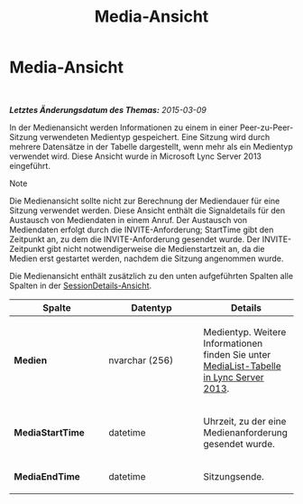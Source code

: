 ﻿---
title: Media-Ansicht
TOCTitle: Media-Ansicht
ms:assetid: 1a7b2e59-082e-4188-98ae-48ae9bd3494a
ms:mtpsurl: https://technet.microsoft.com/de-de/library/JJ687981(v=OCS.15)
ms:contentKeyID: 49890644
ms.date: 05/19/2016
mtps_version: v=OCS.15
ms.translationtype: HT
---

# Media-Ansicht

 

_**Letztes Änderungsdatum des Themas:** 2015-03-09_

In der Medienansicht werden Informationen zu einem in einer Peer-zu-Peer-Sitzung verwendeten Medientyp gespeichert. Eine Sitzung wird durch mehrere Datensätze in der Tabelle dargestellt, wenn mehr als ein Medientyp verwendet wird. Diese Ansicht wurde in Microsoft Lync Server 2013 eingeführt.


> [!NOTE]
> Die Medienansicht sollte nicht zur Berechnung der Mediendauer für eine Sitzung verwendet werden. Diese Ansicht enthält die Signaldetails für den Austausch von Mediendaten in einem Anruf. Der Austausch von Mediendaten erfolgt durch die INVITE-Anforderung; StartTime gibt den Zeitpunkt an, zu dem die INVITE-Anforderung gesendet wurde. Der INVITE-Zeitpunkt gibt nicht notwendigerweise die Medienstartzeit an, da die Medien erst gestartet werden, nachdem die Sitzung angenommen wurde.



Die Medienansicht enthält zusätzlich zu den unten aufgeführten Spalten alle Spalten in der [SessionDetails-Ansicht](lync-server-2013-sessiondetails-view.md).


<table>
<colgroup>
<col style="width: 33%" />
<col style="width: 33%" />
<col style="width: 33%" />
</colgroup>
<thead>
<tr class="header">
<th>Spalte</th>
<th>Datentyp</th>
<th>Details</th>
</tr>
</thead>
<tbody>
<tr class="odd">
<td><p><strong>Medien</strong></p></td>
<td><p>nvarchar (256)</p></td>
<td><p>Medientyp. Weitere Informationen finden Sie unter <a href="lync-server-2013-medialist-table.md">MediaList-Tabelle in Lync Server 2013</a>.</p></td>
</tr>
<tr class="even">
<td><p><strong>MediaStartTime</strong></p></td>
<td><p>datetime</p></td>
<td><p>Uhrzeit, zu der eine Medienanforderung gesendet wurde.</p></td>
</tr>
<tr class="odd">
<td><p><strong>MediaEndTime</strong></p></td>
<td><p>datetime</p></td>
<td><p>Sitzungsende.</p></td>
</tr>
</tbody>
</table>

